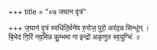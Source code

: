 +++
title = "०७ जघान वृत्रं"

+++
ज॒घान॑ वृ॒त्रं स्वधि॑ति॒र्वने॑व रु॒रोज॒ पुरो॒ अर॑द॒न्न सिन्धू॑न् ।  
बि॒भेद॑ गि॒रिं नव॒मिन्न कु॒म्भमा गा इन्द्रो॑ अकृणुत स्व॒युग्भिः॑ ॥